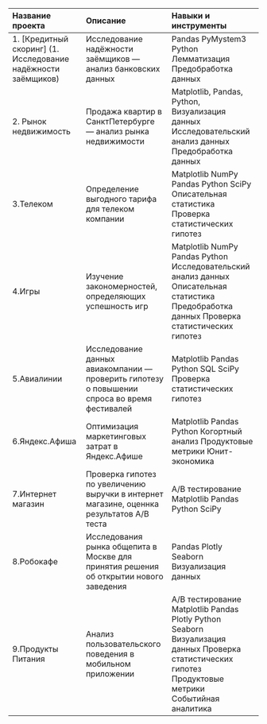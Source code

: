 
| Название проекта | Описание | Навыки и инструменты |
| :---------------------- | :---------------------- | :---------------------- |
| 1. [Кредитный скоринг] (1. Исследование надёжности заёмщиков) |  Исследование надёжности заёмщиков — анализ банковских данных   | Pandas PyMystem3 Python Лемматизация Предобработка данных  |
| 2. Рынок недвижимость |  Продажа квартир в СанктПетербурге — анализ рынка недвижимости | Matplotlib, Pandas, Python, Визуализация данных Исследовательский анализ данных Предобработка данных |
| 3.Телеком |  Определение выгодного тарифа для телеком компании | Matplotlib NumPy Pandas Python SciPy Описательная статистика Проверка статистических гипотез  |
| 4.Игры |  Изучение закономерностей, определяющих успешность игр | Matplotlib NumPy Pandas Python Исследовательский анализ данных Описательная статистика Предобработка данных Проверка статистических гипотез   |
| 5.Авиалинии | Исследование данных авиакомпании — проверить гипотезу о повышении спроса во время фестивалей | Matplotlib Pandas Python SQL SciPy Проверка статистических гипотез |
| 6.Яндекс.Афиша | Оптимизация маркетинговых затрат в Яндекс.Афише | Matplotlib Pandas Python Когортный анализ Продуктовые метрики Юнит-экономика  |
| 7.Интернет магазин |  Проверка гипотез по увеличению выручки в интернет магазине, оценнка результатов A/B теста  | A/B тестирование Matplotlib Pandas Python SciPy  |
| 8.Робокафе |  Исследования рынка общепита в Москве для принятия решения об открытии нового заведения | Pandas Plotly Seaborn Визуализация данных |
| 9.Продукты Питания |  Анализ пользовательского поведения в мобильном приложении  | A/B тестирование Matplotlib Pandas Plotly Python Seaborn Визуализация данных Проверка статистических гипотез Продуктовые метрики Событийная аналитика  |
